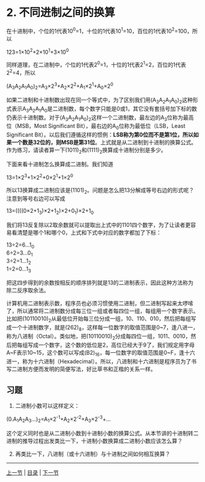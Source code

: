 # 2. 不同进制之间的换算

在十进制中，个位的1代表10<sup>0</sup>=1，十位的1代表10<sup>1</sup>=10，百位的1代表10<sup>2</sup>=100，所以

123=1×10<sup>2</sup>+2×10<sup>1</sup>+3×10<sup>0</sup>

同样道理，在二进制中，个位的1代表2<sup>0</sup>=1，十位的1代表2<sup>1</sup>=2，百位的1代表2<sup>2</sup>=4，所以

(A<sub>3</sub>A<sub>2</sub>A<sub>1</sub>A<sub>0</sub>)<sub>2</sub>=A<sub>3</sub>×2<sup>3</sup>+A<sub>2</sub>×2<sup>2</sup>+A<sub>1</sub>×2<sup>1</sup>+A<sub>0</sub>×2<sup>0</sup>

如果二进制和十进制数出现在同一个等式中，为了区别我们用(A<sub>3</sub>A<sub>2</sub>A<sub>1</sub>A<sub>0</sub>)<sub>2</sub>这种形式表示A<sub>3</sub>A<sub>2</sub>A<sub>1</sub>A<sub>0</sub>是二进制数，每个数字只能是0或1，其它没有套括号加下标的数仍表示十进制数。对于(A<sub>3</sub>A<sub>2</sub>A<sub>1</sub>A<sub>0</sub>)<sub>2</sub>这样一个二进制数，最左边的A<sub>3</sub>位称为最高位（MSB，Most Significant Bit），最右边的A<sub>0</sub>位称为最低位（LSB，Least Significant Bit）。以后我们遵循这样的惯例：**LSB称为第0位而不是第1位，所以如果一个数是32位的，则MSB是第31位**。上式就是从二进制到十进制的换算公式。作为练习，请读者算一下(1011)<sub>2</sub>和(1111)<sub>2</sub>换算成十进制分别是多少。

下面来看十进制怎么换算成二进制。我们知道

13=1×2<sup>3</sup>+1×2<sup>2</sup>+0×2<sup>1</sup>+1×2<sup>0</sup>

所以13换算成二进制应该是(1101)<sub>2</sub>。问题是怎么把13分解成等号右边的形式呢？注意到等号右边可以写成

13=((((0×2+1<sub>3</sub>)×2+1<sub>2</sub>)×2+0<sub>1</sub>)×2+1<sub>0</sub>

我们将13反复除以2取余数就可以提取出上式中的1101四个数字，为了让读者更容易看清楚是哪个1和哪个0，上式和下式中对应的数字都加了下标：

13÷2=6...1<sub>0</sub>  
6÷2=3...0<sub>1</sub>  
3÷2=1...1<sub>2</sub>  
1÷2=0...1<sub>3</sub>

把这四步得到的余数按相反的顺序排列就是13的二进制表示，因此这种方法称为除二反序取余法。

计算机用二进制表示数，程序员也必须习惯使用二进制，但二进制写起来太啰嗦了，所以通常将二进制数分成每三位一组或者每四位一组，每组用一个数字表示。比如把(10110010)<sub>2</sub>从最低位开始每三位分成一组，10、110、010，然后把每组写成一个十进制数字，就是(262)<sub>8</sub>，这样每一位数字的取值范围是0~7，逢八进一，称为八进制（Octal）。类似地，把(10110010)<sub>2</sub>分成每四位一组，1011、0010，然后把每组写成一个数字，这个数的低位是2，高位已经大于9了，我们规定用字母A~F表示10~15，这个数可以写成(B2)<sub>16</sub>，每一位数字的取值范围是0~F，逢十六进一，称为十六进制（Hexadecimal）。所以，八进制和十六进制是程序员为了书写二进制方便而发明的简便写法，好比草书和正楷的关系一样。

## 习题

1. 二进制小数可以这样定义：

(0.A<sub>1</sub>A<sub>2</sub>A<sub>3</sub>...)<sub>2</sub>=A<sub>1</sub>×2<sup>-1</sup>+A<sub>2</sub>×2<sup>-2</sup>+A<sub>3</sub>×2<sup>-3</sup>+...

这个定义同时也是从二进制小数到十进制小数的换算公式。从本节讲的十进制转二进制的推导过程出发类比一下，十进制小数换算成二进制小数应该怎么算？

2. 再类比一下，八进制（或十六进制）与十进制之间如何相互换算？

---

[上一节](./s01.md) | [目录](../index.md) | [下一节](./s03.md) 